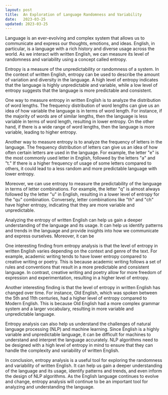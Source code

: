```yaml
---
layout: post
title:  An Exploration of Language Randomness and Variability
date:   2023-03-25
updated: 2023-03-25
---
```


Language is an ever-evolving and complex system that allows us to communicate and express our thoughts, emotions, and ideas. English, in particular, is a language with a rich history and diverse usage across the world. As we interact with written English, we can measure its level of randomness and variability using a concept called entropy.

Entropy is a measure of the unpredictability or randomness of a system. In the context of written English, entropy can be used to describe the amount of variation and diversity in the language. A high level of entropy indicates that the language is highly unpredictable and variable, while a low level of entropy suggests that the language is more predictable and consistent.

One way to measure entropy in written English is to analyze the distribution of word lengths. The frequency distribution of word lengths can give us an idea of how variable the language is in terms of word length. For instance, if the majority of words are of similar lengths, then the language is less variable in terms of word length, resulting in lower entropy. On the other hand, if there is a wide range of word lengths, then the language is more variable, leading to higher entropy.

Another way to measure entropy is to analyze the frequency of letters in the language. The frequency distribution of letters can give us an idea of how often certain letters are used in the language. For example, the letter "e" is the most commonly used letter in English, followed by the letters "a" and "t." If there is a higher frequency of usage of some letters compared to others, it could lead to a less random and more predictable language with lower entropy.

Moreover, we can use entropy to measure the predictability of the language in terms of letter combinations. For example, the letter "q" is almost always followed by the letter "u" in English, resulting in a lower level of entropy for the "qu" combination. Conversely, letter combinations like "th" and "ch" have higher entropy, indicating that they are more variable and unpredictable.

Analyzing the entropy of written English can help us gain a deeper understanding of the language and its usage. It can help us identify patterns and trends in the language and provide insights into how we communicate and express ourselves. Moreover, it can be

One interesting finding from entropy analysis is that the level of entropy in written English varies depending on the context and genre of the text. For example, academic writing tends to have lower entropy compared to creative writing or poetry. This is because academic writing follows a set of rules and conventions that result in a more predictable and consistent language. In contrast, creative writing and poetry allow for more freedom of expression and experimentation, resulting in a higher level of entropy.

Another interesting finding is that the level of entropy in written English has changed over time. For instance, Old English, which was spoken between the 5th and 11th centuries, had a higher level of entropy compared to Modern English. This is because Old English had a more complex grammar system and a larger vocabulary, resulting in more variable and unpredictable language.

Entropy analysis can also help us understand the challenges of natural language processing (NLP) and machine learning. Since English is a highly variable and unpredictable language, it can be difficult for machines to understand and interpret the language accurately. NLP algorithms need to be designed with a high level of entropy in mind to ensure that they can handle the complexity and variability of written English.

In conclusion, entropy analysis is a useful tool for exploring the randomness and variability of written English. It can help us gain a deeper understanding of the language and its usage, identify patterns and trends, and even inform the design of NLP algorithms. As the English language continues to evolve and change, entropy analysis will continue to be an important tool for analyzing and understanding the language.
